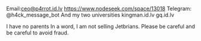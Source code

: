Email:ceo@p4rrot.id.lv
https://www.nodeseek.com/space/13018
Telegram: @h4ck_message_bot
And my two universities
kingman.id.lv  gq.id.lv

I have no parents
In a word, I am not selling Jetbrians. Please be careful and be careful to avoid fraud.
